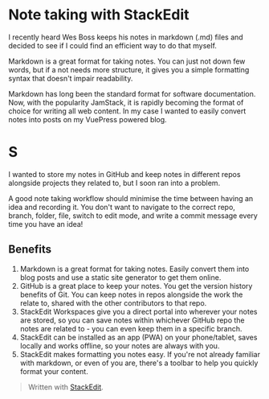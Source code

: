 # Note taking with StackEdit
I recently heard Wes Boss keeps his notes in markdown (.md) files and decided to see if I could find an efficient way to do that myself.

Markdown is a great format for taking notes. You can just not down few words, but if a not needs more structure, it gives you a simple formatting syntax that doesn't impair readability. 

Markdown has long been the standard format for software documentation. Now, with the popularity JamStack, it is rapidly becoming the format of choice for writing all web content. In my case I wanted to easily convert notes into posts on my VuePress powered blog.

# S
I wanted to store my notes in GitHub and keep notes in different repos alongside projects they related to, but I soon ran into a problem.

A good note taking workflow should minimise the time between having an idea and recording it. You don't want to navigate to the correct repo, branch, folder, file, switch to edit mode, and write a commit message every time you have an idea!

## Benefits

1. Markdown is a great format for taking notes. Easily convert them into blog posts and use a static site generator to get them online.
2. GitHub is a great place to keep your notes. You get the version history benefits of Git. You can keep notes in repos alongside the work the relate to, shared with the other contributors to that repo.
3. StackEdit Workspaces give you a direct portal into wherever your notes are stored, so you can save notes within whichever GitHub repo the notes are related to - you can even keep them in a specific branch. 
4. StackEdit can be installed as an app (PWA) on your phone/tablet, saves locally and works offline, so your notes are always with you.
5. StackEdit makes formatting you notes easy. If you're not already familiar with markdown, or even of you are, there's a toolbar to help you quickly format your content.




> Written with [StackEdit](https://stackedit.io/).
<!--stackedit_data:
eyJoaXN0b3J5IjpbMjAyNDYzMDE0OSwtMjA0NDczMzIyXX0=
-->